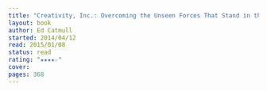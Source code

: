 ```yaml
---
title: "Creativity, Inc.: Overcoming the Unseen Forces That Stand in the Way of True Inspiration"
layout: book
author: Ed Catmull
started: 2014/04/12
read: 2015/01/08
status: read
rating: "★★★★☆"
cover: 
pages: 368
---
```

